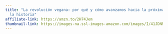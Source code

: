 ```yaml
---
title: "La revolución vegana: por qué y cómo avanzamos hacia la próxima etapa de
  la historia"
affiliate-link: https://amzn.to/2H74Jem
thumbnail-link: https://images-na.ssl-images-amazon.com/images/I/41JDNME1o-L._SX311_BO1,204,203,200_.jpg
---
```

